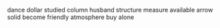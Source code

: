dance dollar studied column husband structure measure available arrow solid become friendly atmosphere buy alone